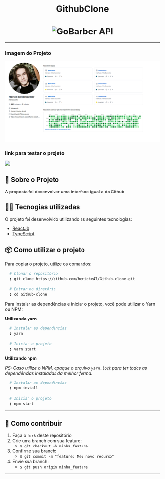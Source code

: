 <h1 align="center">
  GithubClone
</h1>

<h1 align="center">
    <img alt="GoBarber API" src="https://external-content.duckduckgo.com/iu/?u=http%3A%2F%2Fpngimg.com%2Fuploads%2Fgithub%2Fgithub_PNG40.png&f=1&nofb=1" height="200px" width="280px"/>
    <br>
</h1>

---

### Imagem do Projeto 

<div>
  <img src="./.github/logo.png" />
</div>

### link para testar o projeto

<div>
  <a href="https://github-clone-profile-page.netlify.app" > 
    <img src="https://external-content.duckduckgo.com/iu/?u=https%3A%2F%2Fcode.makery.ch%2Flibrary%2Fhtml-css%2Fpart2%2Fnetlify-logo.png&f=1&nofb=1">
  </a>
</div>

## :rocket: Sobre o Projeto

A proposta foi desenvolver uma interface igual a do Github

## 👨‍💻️ Tecnogias utilizadas

O projeto foi desenvolvido utilizando as seguintes tecnologias:

- [ReactJS](https://reactjs.org/)
- [TypeScript](https://www.typescriptlang.org/)

## 📦️ Como utilizar o projeto

Para copiar o projeto, utilize os comandos:

```bash
  # Clonar o repositório
  ❯ git clone https://github.com/hericke47/Github-clone.git

  # Entrar no diretório
  ❯ cd Github-clone
```
Para instalar as dependências e iniciar o projeto, você pode utilizar o Yarn ou NPM:

**Utilizando yarn**

```bash
  # Instalar as dependências
  ❯ yarn

  # Iniciar o projeto
  ❯ yarn start
```

**Utilizando npm**

*PS: Caso utilize o NPM, apaque o arquivo `yarn.lock` para ter todas as dependências instaladas da melhor forma.*

```bash
  # Instalar as dependências
  ❯ npm install

  # Iniciar o projeto
  ❯ npm start
```

---

## 🤔️ Como contribuir

1. Faça o `fork` deste repositório
2. Crie uma branch com sua feature:
   - `$ git checkout -b minha_feature`
3. Confirme sua branch:
   - `$ git commit -m "feature: Meu novo recurso"`
4. Envie sua branch:
   - `$ git push origin minha_feature`

---
